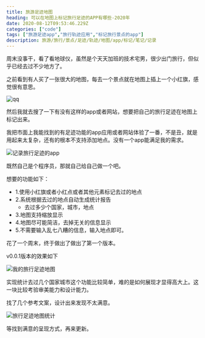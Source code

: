 ```yaml
---
title: 旅游足迹地图
heading: 可以在地图上标记旅行足迹的APP有哪些-2020年
date: 2020-08-12T09:53:46.229Z
categories: ["code"]
tags: ["旅游足迹app","旅行轨迹应用","标记旅行景点的app"]
description: 旅游/旅行/景点/足迹/轨迹/地图/app/标记/笔记/记录
---
```




周末没事干，看了看地球仪，虽然是个天天加班的技术宅男，很少出门旅行，但似乎已经去过不少地方了。


之前看到有人买了一张很大的地图，每去一个景点就在地图上插上一个小红旗，感觉很有意思。

![qq](https://gitee.com/smile365/blogimg/raw/master/sxy91/1597657303830.png)

然后我就去搜了一下有没有这样的app或者网站，想要把自己的旅行足迹在地图上标记出来。

我把市面上我能找到的有足迹功能的app应用或者网站体验了一番，不是丑，就是用起来太复杂，还有的根本不支持添加地点。没有一个app能满足我的需求。

![记录旅行足迹的app](https://gitee.com/smile365/blogimg/raw/master/sxy91/1597226052001.png)


既然自己是个程序员，那就自己给自己做一个吧。

想要的功能如下：
- 1.使用小红旗或者小红点或者其他元素标记去过的地点
- 2.系统根据去过的地点自动生成统计报告
	- 去过多少个国家，城市，地点
- 3.地图支持缩放显示
- 4.地图尽可能简洁，去掉无关的信息显示
- 5.不需要输入乱七八糟的信息，输入地点即可。

花了一个周末，终于做出了做出了第一个版本。


v0.0.1版本的效果如下

![我的旅行足迹地图](https://gitee.com/smile365/blogimg/raw/master/sxy91/1597656826840.png)

实现统计去过几个国家城市这个功能比较简单，难的是如何展现才显得高大上。这一块比较考验审美能力和设计能力。

找了几个参考文案，设计出来发现不太满意。

![旅行足迹地图统计](https://gitee.com/smile365/blogimg/raw/master/sxy91/1597656937669.png)


等找到满意的呈现方式，再来更新。




